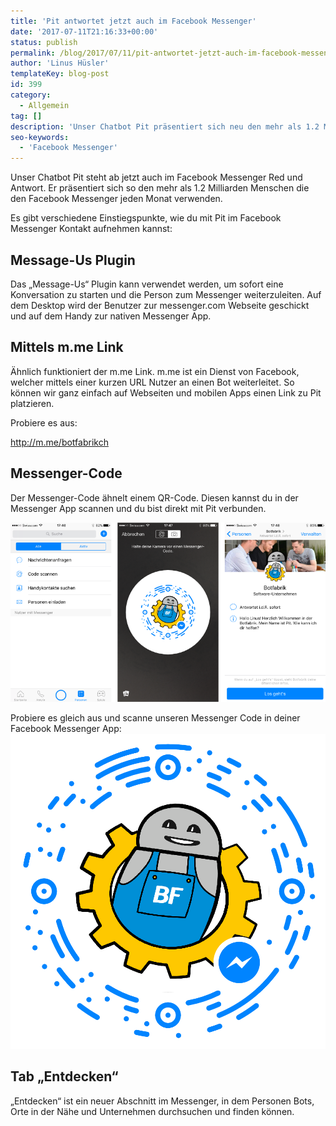 ```yaml
---
title: 'Pit antwortet jetzt auch im Facebook Messenger'
date: '2017-07-11T21:16:33+00:00'
status: publish
permalink: /blog/2017/07/11/pit-antwortet-jetzt-auch-im-facebook-messenger
author: 'Linus Hüsler'
templateKey: blog-post
id: 399
category:
  - Allgemein
tag: []
description: 'Unser Chatbot Pit präsentiert sich neu den mehr als 1.2 Milliarden Menschen die den Facebook Messenger jeden Monat verwenden.'
seo-keywords:
  - 'Facebook Messenger'
---
```


Unser Chatbot Pit steht ab jetzt auch im Facebook Messenger Red und Antwort. Er präsentiert sich so den mehr als 1.2 Milliarden Menschen die den Facebook Messenger jeden Monat verwenden.

Es gibt verschiedene Einstiegspunkte, wie du mit Pit im Facebook Messenger Kontakt aufnehmen kannst:

## Message-Us Plugin

Das „Message-Us“ Plugin kann verwendet werden, um sofort eine Konversation zu starten und die Person zum Messenger weiterzuleiten. Auf dem Desktop wird der Benutzer zur messenger.com Webseite geschickt und auf dem Handy zur nativen Messenger App.

## Mittels m.me Link

Ähnlich funktioniert der m.me Link. m.me ist ein Dienst von Facebook, welcher mittels einer kurzen URL Nutzer an einen Bot weiterleitet. So können wir ganz einfach auf Webseiten und mobilen Apps einen Link zu Pit platzieren.

Probiere es aus:

<http://m.me/botfabrikch>

## Messenger-Code

Der Messenger-Code ähnelt einem QR-Code. Diesen kannst du in der Messenger App scannen und du bist direkt mit Pit verbunden.

![](scan-messenger-code.png)

Probiere es gleich aus und scanne unseren Messenger Code in deiner Facebook Messenger App:
![](messenger_code.png)

## Tab „Entdecken“

„Entdecken“ ist ein neuer Abschnitt im Messenger, in dem Personen Bots, Orte in der Nähe und Unternehmen durchsuchen und finden können.
